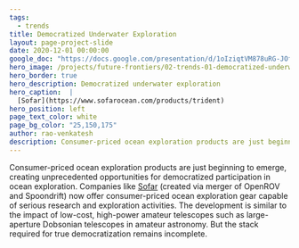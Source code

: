 ```yaml
---
tags:
  - trends
title: Democratized Underwater Exploration
layout: page-project-slide
date: 2020-12-01 00:00:00
google_doc: "https://docs.google.com/presentation/d/1oIziqtVM878uRG-JOfrQNvGFsQWKP_S_W8cLkhQlXvA/edit#slide=id.g86ae70180b_36_177"
hero_image: /projects/future-frontiers/02-trends-01-democratized-underwater-exploration-01.jpg
hero_border: true
hero_description: Democratized underwater exploration
hero_caption:  |
  [Sofar](https://www.sofarocean.com/products/trident)
hero_position: left
page_text_color: white
page_bg_color: "25,150,175"
author: rao-venkatesh
description: Consumer-priced ocean exploration products are just beginning to emerge, creating unprecedented opportunities for democratized participation in oceanic exploration.
---
```

Consumer-priced ocean exploration products are just beginning to emerge, creating unprecedented opportunities for democratized participation in ocean exploration. Companies like [Sofar](https://www.sofarocean.com/) (created via merger of OpenROV and Spoondrift) now offer consumer-priced ocean exploration gear capable of serious research and exploration activities. The development is similar to the impact of low-cost, high-power amateur telescopes such as large-aperture Dobsonian telescopes in amateur astronomy. But the stack required for true democratization remains incomplete.
